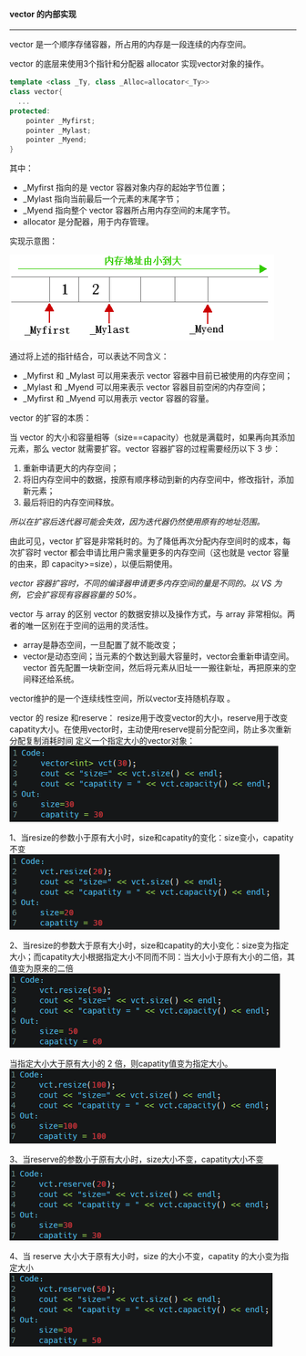 #### vector 的内部实现

***

vector 是一个顺序存储容器，所占用的内存是一段连续的内存空间。

vector 的底层来使用3个指针和分配器 allocator 实现vector对象的操作。

```cpp
template <class _Ty, class _Alloc=allocator<_Ty>>
class vector{ 
  ...
protected: 
    pointer _Myfirst; 
    pointer _Mylast;
    pointer _Myend;
}
```

其中：
-  \_Myfirst 指向的是 vector 容器对象内存的起始字节位置；
-  \_Mylast 指向当前最后一个元素的末尾字节；
-  \_Myend 指向整个 vector 容器所占用内存空间的末尾字节。
- allocator 是分配器，用于内存管理。

实现示意图：

![vector结构](../Sources/2021-3-18/vector结构.png)

通过将上述的指针结合，可以表达不同含义：

- _Myfirst 和 _Mylast     可以用来表示 vector 容器中目前已被使用的内存空间；
- _Mylast 和 _Myend     可以用来表示 vector 容器目前空闲的内存空间；
- _Myfirst 和 _Myend     可以用表示 vector 容器的容量。

vector 的扩容的本质：

当 vector 的大小和容量相等（size==capacity）也就是满载时，如果再向其添加元素，那么 vector 就需要扩容。vector 容器扩容的过程需要经历以下 3 步：

1. 重新申请更大的内存空间；
2. 将旧内存空间中的数据，按原有顺序移动到新的内存空间中，修改指针，添加新元素；
3. 最后将旧的内存空间释放。

_所以在扩容后迭代器可能会失效，因为迭代器仍然使用原有的地址范围。_

由此可见，vector 扩容是非常耗时的。为了降低再次分配内存空间时的成本，每次扩容时 vector 都会申请比用户需求量更多的内存空间（这也就是 vector 容量的由来，即 capacity>=size），以便后期使用。

_vector 容器扩容时，不同的编译器申请更多内存空间的量是不同的。以 VS 为例，它会扩容现有容器容量的 50%。_

vector 与 array 的区别
vector 的数据安排以及操作方式，与 array 非常相似。两者的唯一区别在于空间的运用的灵活性。

- array是静态空间，一旦配置了就不能改变；
- vector是动态空间；当元素的个数达到最大容量时，vector会重新申请空间。vector 首先配置一块新空间，然后将元素从旧址一一搬往新址，再把原来的空间释还给系统。  

vector维护的是一个连续线性空间，所以vector支持随机存取 。

vector 的 resize 和reserve：
resize用于改变vector的大小，reserve用于改变capatity大小。在使用vector时，主动使用reserve提前分配空间，防止多次重新分配复制消耗时间
定义一个指定大小的vector对象：
![rr1](../Sources/2021-3-18/rr1.png)

1、当resize的参数小于原有大小时，size和capatity的变化：size变小，capatity不变
![rr2](../Sources/2021-3-18/rr2.png)

2、当resize的参数大于原有大小时，size和capatity的大小变化：size变为指定大小；而capatity大小根据指定大小不同而不同：当大小小于原有大小的二倍，其值变为原来的二倍
![rr3](../Sources/2021-3-18/rr3.png)

当指定大小大于原有大小的 2 倍，则capatity值变为指定大小。
![rr4](../Sources/2021-3-18/rr4.png)

3、当reserve的参数小于原有大小时，size大小不变，capatity大小不变
![rr5](../Sources/2021-3-18/rr5.png)

4、当 reserve 大小大于原有大小时，size 的大小不变，capatity 的大小变为指定大小
![rr6](../Sources/2021-3-18/rr6.png)



